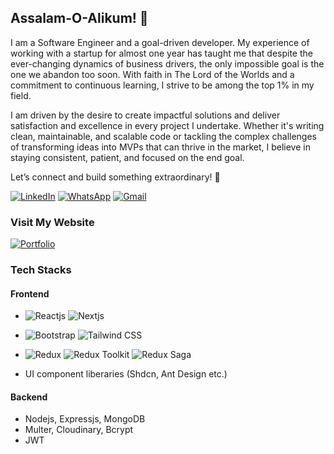 ## Assalam-O-Alikum! 🙂

I am a Software Engineer and a goal-driven developer. My experience of working with a startup for almost one year has taught me that despite the ever-changing dynamics of business drivers, the only impossible goal is the one we abandon too soon. With faith in The Lord of the Worlds and a commitment to continuous learning, I strive to be among the top 1% in my field.

I am driven by the desire to create impactful solutions and deliver satisfaction and excellence in every project I undertake. Whether it's writing clean, maintainable, and scalable code or tackling the complex challenges of transforming ideas into MVPs that can thrive in the market, I believe in staying consistent, patient, and focused on the end goal.

Let’s connect and build something extraordinary! 🤝

[![LinkedIn](https://img.shields.io/badge/LinkedIn-blue)](https://www.linkedin.com/in/mian-muhammad-waleed-asif-82083a240/)
[![WhatsApp](https://img.shields.io/badge/Whats_App-%230CC143)](https://wa.me/923201051955)
[![Gmail](https://img.shields.io/badge/Gmail-red)](https://mail.google.com/mail/?view=cm&to=waleedasif900@gmail.com)

### Visit My Website

[![Portfolio](https://img.shields.io/badge/%20%20%20%20%20%20%20%20%20%20Waleed%20%20%20%20%20%20%20%20%20%20-%23E3DFDC)](https://waleed-jade.vercel.app/)

### Tech Stacks

#### Frontend

- ![Reactjs](https://img.shields.io/badge/Reactjs-%2340E3FF)
  ![Nextjs](https://img.shields.io/badge/Nextjs-%23FFFFFF)
- ![Bootstrap](https://img.shields.io/badge/Bootstrap-%237E18F8)
  ![Tailwind CSS](https://img.shields.io/badge/Tailwind_CSS-%231DC0CD)
- ![Redux](https://img.shields.io/badge/Redux-%237E18F8)
  ![Redux Toolkit](https://img.shields.io/badge/Redux_Toolkit-%231DC0CD)
  ![Redux Saga](https://img.shields.io/badge/Redux_Saga-%238DDA72)

- UI component liberaries (Shdcn, Ant Design etc.)

#### Backend

- Nodejs, Expressjs, MongoDB
- Multer, Cloudinary, Bcrypt
- JWT
